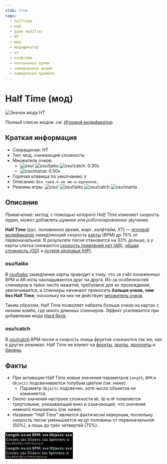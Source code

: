 ```yaml
---
stub: true
tags:
  - halftime
  - mod
  - game modifier
  - HT
  - мод
  - модификатор
  - хт
  - халфтайм
  - половинное время
  - замедленное время
  - замедление времени
---
```


# Half Time (мод)

![Значок мода HT](/wiki/shared/mods/HT.png "Значок мода Half Time (HT)")

*Полный список модов: см. [Игровой модификатор](/wiki/Gameplay/Game_modifier)*

## Краткая информация

- Сокращение: HT
- Тип: мод, снижающий сложность
- Множитель очков:
  - ![][osu!] ![][osu!taiko] ![][osu!catch]: 0.30x
  - ![][osu!mania]: 0.50x
- Горячая клавиша по умолчанию: `E`
- Описание: `Все тако-о-ое ме-е-едленное.`
- Режимы игры: ![][osu!] ![][osu!taiko] ![][osu!catch] ![][osu!mania]

## Описание

*Примечание: метод, с помощью которого Half Time изменяет скорость аудио, может добавлять шумное или роботизированное звучание.*

**Half Time** (рус. *половинное время*, жарг. *халфтайм, ХТ*) — [игровой модификатор](/wiki/Gameplay/Game_modifier) замедляющий скорость [карты](/wiki/Beatmap) (BPM) до 75% от первоначальной. В результате песня становится на 33% дольше, а у карты слегка снижаются [скорость появления нот (AR)](/wiki/Beatmap/Approach_rate), [общая сложность (OD)](/wiki/Beatmap/Overall_difficulty) и [потеря здоровья (HP)](/wiki/Gameplay/Health).

### osu!taiko

В [osu!taiko](/wiki/Game_mode/osu!taiko) замедление карты приводит к тому, что за счёт пониженных BPM и AR ноты накладываются друг на друга. Из-за особенностей спиннеров в тайко число нажатий, требуемое для их прохождения, увеличивается, и спиннеры начинают приносить **больше очков, чем без Half Time**, поскольку на них не действует [множитель очков](/wiki/Gameplay/Game_modifier/Mod_multiplier).

Таким образом, Half Time позволяет набрать больше очков на картах с низким комбо, где много длинных спиннеров. Эффект усиливается при добавлении мода [Hard Rock](/wiki/Gameplay/Game_modifier/Hard_Rock).

### osu!catch

В [osu!catch](/wiki/Game_mode/osu!catch) BPM песни и скорость ловца фруктов снижаются так же, как в других режимах. Half Time не влияет на [фрукты](/wiki/Gameplay/Hit_object/Fruit), [дропы](/wiki/Gameplay/Hit_object/Juice_stream#drop), [дроплеты](/wiki/Gameplay/Hit_object/Juice_stream#droplet) и [бананы](/wiki/Gameplay/Hit_object/Banana).

## Факты

- При активации Half Time новые значения параметров `Length`, `BPM` и `Objects` подсвечиваются голубым цветом (см. ниже).
  - Параметр `Objects` подсвечен, хотя число объектов не изменяется.
- Около значений настроек сложности `AR`, `OD` и `HP` появляется треугольник, указывающий вниз и означающий, что значения немного понизились (см. ниже).
- Название "Half Time" является фактически неверным, поскольку скорость песни уменьшается не до половины от первоначальной (50%), а лишь до трёх четвертей (75%).

![Новые параметры карты](img/GM_HT.jpg "Скриншот с параметрами карты, которые изменились при включении мода Half Time")

[osu!]: /wiki/shared/mode/osu.png "osu!"
[osu!taiko]: /wiki/shared/mode/taiko.png "osu!taiko"
[osu!catch]: /wiki/shared/mode/catch.png "osu!catch"
[osu!mania]: /wiki/shared/mode/mania.png "osu!mania"
